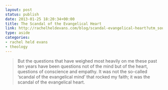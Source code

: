 ```yaml
---
layout: post
status: publish
date: 2013-01-25 18:20:34+00:00
title: The Scandal of the Evangelical Heart
link: http://rachelheldevans.com/blog/scandal-evangelical-heart?utm_source=feedburner&utm_medium=feed&utm_campaign=Feed:RachelHeldEvans(RachelHeldEvans-Blog)
type: aside
categories:
- rachel held evans
- theology
---
```


> 
  
> 
> But the questions that have weighed most heavily on me these past ten years have been questions not of the mind but of the heart, questions of conscience and empathy. It was not the so-called ‘scandal of the evangelical mind’ that rocked my faith; it was the scandal of the evangelical heart.
> 
> 

